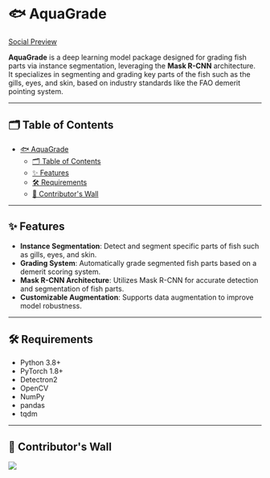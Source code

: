# 🐟 AquaGrade
[Social Preview](https://github.com/Brhylle/AquaGrade/blob/main/src/frontend/src/assets/aq-1-fhd-with-logo.png)

**AquaGrade** is a deep learning model package designed for grading fish parts via instance segmentation, leveraging the **Mask R-CNN** architecture. It specializes in segmenting and grading key parts of the fish such as the gills, eyes, and skin, based on industry standards like the FAO demerit pointing system.

---

## 🗂️ Table of Contents
- [🐟 AquaGrade](#-aquagrade)
  - [🗂️ Table of Contents](#️-table-of-contents)
  - [✨ Features](#-features)
  - [🛠 Requirements](#-requirements)
  - [🧱 Contributor's Wall](#-contributors-wall)


---

## ✨ Features
- **Instance Segmentation**: Detect and segment specific parts of fish such as gills, eyes, and skin.
- **Grading System**: Automatically grade segmented fish parts based on a demerit scoring system.
- **Mask R-CNN Architecture**: Utilizes Mask R-CNN for accurate detection and segmentation of fish parts.
- **Customizable Augmentation**: Supports data augmentation to improve model robustness.

---

## 🛠 Requirements

- Python 3.8+
- PyTorch 1.8+
- Detectron2
- OpenCV
- NumPy
- pandas
- tqdm

---

## 🧱 Contributor's Wall
<a href="https://github.com/Brhylle/AquaGrade/graphs/contributors">
  <img src="https://contrib.rocks/image?repo=Brhylle/AquaGrade" />
</a>
